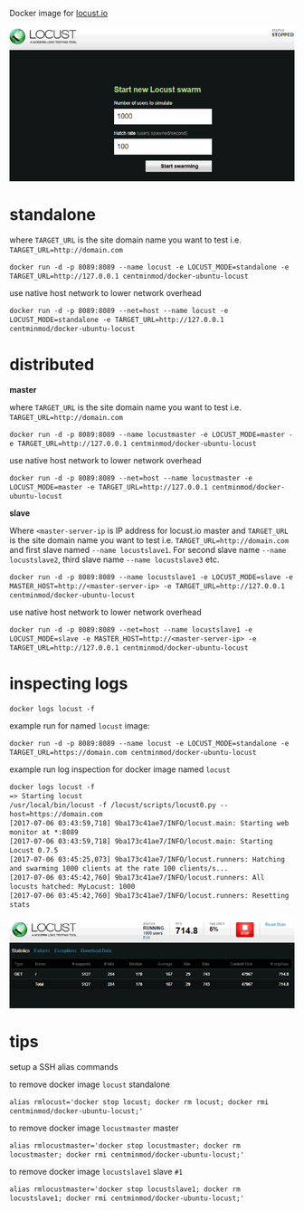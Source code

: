 Docker image for [locust.io](http://locust.io)

![](images/locust-01.png)

# standalone

where `TARGET_URL` is the site domain name you want to test i.e. `TARGET_URL=http://domain.com`

    docker run -d -p 8089:8089 --name locust -e LOCUST_MODE=standalone -e TARGET_URL=http://127.0.0.1 centminmod/docker-ubuntu-locust

use native host network to lower network overhead

    docker run -d -p 8089:8089 --net=host --name locust -e LOCUST_MODE=standalone -e TARGET_URL=http://127.0.0.1 centminmod/docker-ubuntu-locust

# distributed

**master**

where `TARGET_URL` is the site domain name you want to test i.e. `TARGET_URL=http://domain.com`

    docker run -d -p 8089:8089 --name locustmaster -e LOCUST_MODE=master -e TARGET_URL=http://127.0.0.1 centminmod/docker-ubuntu-locust

use native host network to lower network overhead

    docker run -d -p 8089:8089 --net=host --name locustmaster -e LOCUST_MODE=master -e TARGET_URL=http://127.0.0.1 centminmod/docker-ubuntu-locust

**slave**

Where `<master-server-ip` is IP address for locust.io master and `TARGET_URL` is the site domain name you want to test i.e. `TARGET_URL=http://domain.com` and first slave named `--name locustslave1`. For second slave name `--name locustslave2`, third slave name `--name locustslave3` etc.

    docker run -d -p 8089:8089 --name locustslave1 -e LOCUST_MODE=slave -e MASTER_HOST=http://<master-server-ip> -e TARGET_URL=http://127.0.0.1 centminmod/docker-ubuntu-locust

use native host network to lower network overhead

    docker run -d -p 8089:8089 --net=host --name locustslave1 -e LOCUST_MODE=slave -e MASTER_HOST=http://<master-server-ip> -e TARGET_URL=http://127.0.0.1 centminmod/docker-ubuntu-locust

# inspecting logs

    docker logs locust -f

example run for named `locust` image:

    docker run -d -p 8089:8089 --name locust -e LOCUST_MODE=standalone -e TARGET_URL=https://domain.com centminmod/docker-ubuntu-locust

example run log inspection for docker image named `locust`

    docker logs locust -f
    => Starting locust
    /usr/local/bin/locust -f /locust/scripts/locust0.py --host=https://domain.com
    [2017-07-06 03:43:59,718] 9ba173c41ae7/INFO/locust.main: Starting web monitor at *:8089
    [2017-07-06 03:43:59,718] 9ba173c41ae7/INFO/locust.main: Starting Locust 0.7.5
    [2017-07-06 03:45:25,073] 9ba173c41ae7/INFO/locust.runners: Hatching and swarming 1000 clients at the rate 100 clients/s...
    [2017-07-06 03:45:42,760] 9ba173c41ae7/INFO/locust.runners: All locusts hatched: MyLocust: 1000
    [2017-07-06 03:45:42,760] 9ba173c41ae7/INFO/locust.runners: Resetting stats

![](images/locust-02.png)

# tips

setup a SSH alias commands

to remove docker image `locust` standalone

    alias rmlocust='docker stop locust; docker rm locust; docker rmi centminmod/docker-ubuntu-locust;'

to remove docker image `locustmaster` master

    alias rmlocustmaster='docker stop locustmaster; docker rm locustmaster; docker rmi centminmod/docker-ubuntu-locust;'

to remove docker image `locustslave1` slave `#1`

    alias rmlocustmaster='docker stop locustslave1; docker rm locustslave1; docker rmi centminmod/docker-ubuntu-locust;'